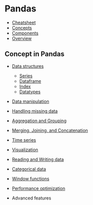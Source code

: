 # Pandas

- [Cheatsheet](lessons/cheatsheet/readme.md)
- [Concepts](lessons/concepts/readme.md)
- [Components](lessons/components/readme.md)
- [Overview](lessons/overview/readme.md)

## Concept in Pandas

- [Data structures](lessons/data_structures/readme.md)
  - [Series](lessons/series/readme.md)
  - [Dataframe](lessons/dataframe/readme.md)
  - [Index](lessons/index/readme.dm)
  - [Datatypes](lessons/datatypes/readme.md)

- [Data manipulation](lessons/data_manipulation/readme.md)
  <!-- - [selection and indexing](lessons/selection_and_indexing/readme.md)
  - [data alignment and indexing](lessons/data_alignment_and_indexing/readme.md)
  - [sorting](lessons/sorting/readme.md)
  - [adding and removing columns](lessons/adding_and_removing_columns/readme.md)
  - [renaming](lessons/renaming/readme.md)
  - [data transformation](lessons/data_transformation/readme.md) -->

- [Handling missing data](lessons/handling_missing_data/readme.md)
  <!-- - [nan handling](lessons/nan_handling/readme.md) -->

- [Aggregation and Grouping](lessons/aggregation_and_grouping/readme.md)
  <!-- - [groupby](lessons/groupby/readme.md)
  - [pivot tables](lessons/pivot_tables/readme.md)
  - [resampling](lessons/resampling/readme.md) -->

- [Merging, Joining, and Concatenation](lessons/merging_joining_and_concatenation/readme.md)
  <!-- - [concatenation](lessons/concatenation/readme.md)
  - [merging](lessons/merging/readme.md)
  - [join](lessons/join/readme.md) -->

- [Time series](lessons/time_series/readme.md)
  <!-- - [date and time](lessons/date_and_time/readme.md)
  - [resampling](lessons/resampling/readme.md)
  - [shifting](lessons/shifting/readme.md)
  - [time-based indexing](lessons/time_based_indexing/readme.md) -->

- [Visualization](lessons/visualization/readme.md)
  <!-- - [basic plots](lessons/basic_plots/readme.md)
  - [scatter plots](lessons/scatter_plots/readme.md)
  - [histograms](lessons/histograms/readme.md)
  - [box plots](lessons/box_plots/readme.md)
  - [customizing plots](lessons/customizing_plots/readme.md) -->

- [Reading and Writing data](lessons/reading_and_writing_data/readme.md)
  <!-- - [reading data](lessons/reading_data/readme.md)
  - [writing data](lessons/writing_data/readme.md) -->

- [Categorical data](lessons/categorical_data/readme.md)
  <!-- - [categorical type](lessons/categorical_type/readme.md)
  - [category methods](lessons/category_methods/readme.md)
  - [categorical operations](lessons/categorical_operations/readme.md) -->

- [Window functions](lessons/window_functions/readme.md)
  <!-- - [rolling window](lessons/rolling_window/readme.md)
  - [expanding window](lessons/expanding_window/readme.md)
  - [exponential weighted window](lessons/exponential_weighted_window/readme.md) -->

- [Performance optimization](lessons/performance_optimization/readme.md)
  <!-- - [vectorization](lessons/vectorization/readme.md)
  - [cython and numba](lessons/cython_and_numba/readme.md)
  - [multi-threading with joblib](lessons/multi_threading_with_joblib/readme.md) -->

- Advanced features
  <!-- - [windowing operations](lessons/windowing_operations/readme.md)
  - [multiindex](lessons/multiindex/readme.md)
  - [sparse data](lessons/sparse_data/readme.md)
  - [chaining operations](lessons/chaining_operations/readme.md)
  - [custom aggregation](lessons/custom_aggregation/readme.md) -->
